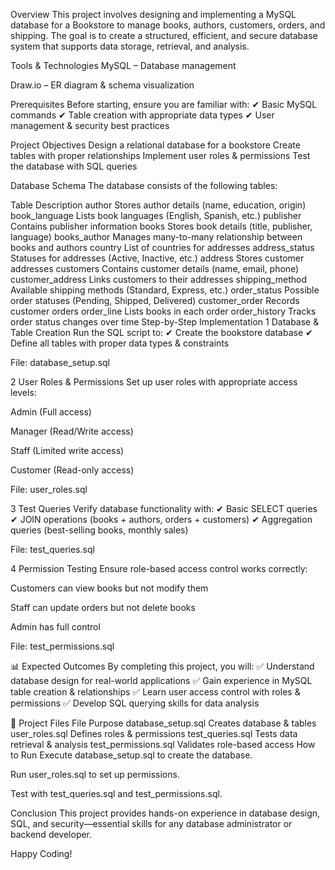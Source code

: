  Overview
This project involves designing and implementing a MySQL database for a Bookstore to manage books, authors, customers, orders, and shipping. The goal is to create a structured, efficient, and secure database system that supports data storage, retrieval, and analysis.

Tools & Technologies
MySQL – Database management

Draw.io – ER diagram & schema visualization

 Prerequisites
Before starting, ensure you are familiar with:
✔ Basic MySQL commands
✔ Table creation with appropriate data types
✔ User management & security best practices

  Project Objectives
 Design a relational database for a bookstore
 Create tables with proper relationships
 Implement user roles & permissions
 Test the database with SQL queries

  Database Schema
The database consists of the following tables:

Table	Description
author	Stores author details (name, education, origin)
book_language	Lists book languages (English, Spanish, etc.)
publisher	Contains publisher information
books	Stores book details (title, publisher, language)
books_author	Manages many-to-many relationship between books and authors
country	List of countries for addresses
address_status	Statuses for addresses (Active, Inactive, etc.)
address	Stores customer addresses
customers	Contains customer details (name, email, phone)
customer_address	Links customers to their addresses
shipping_method	Available shipping methods (Standard, Express, etc.)
order_status	Possible order statuses (Pending, Shipped, Delivered)
customer_order	Records customer orders
order_line	Lists books in each order
order_history	Tracks order status changes over time
 Step-by-Step Implementation
1 Database & Table Creation
Run the SQL script to:
✔ Create the bookstore database
✔ Define all tables with proper data types & constraints

 File: database_setup.sql

2 User Roles & Permissions
Set up user roles with appropriate access levels:

Admin (Full access)

Manager (Read/Write access)

Staff (Limited write access)

Customer (Read-only access)

 File: user_roles.sql

3 Test Queries
Verify database functionality with:
✔ Basic SELECT queries
✔ JOIN operations (books + authors, orders + customers)
✔ Aggregation queries (best-selling books, monthly sales)

 File: test_queries.sql

4 Permission Testing
Ensure role-based access control works correctly:

Customers can view books but not modify them

Staff can update orders but not delete books

Admin has full control

 File: test_permissions.sql

📊 Expected Outcomes
By completing this project, you will:
✅ Understand database design for real-world applications
✅ Gain experience in MySQL table creation & relationships
✅ Learn user access control with roles & permissions
✅ Develop SQL querying skills for data analysis

📂 Project Files
File	Purpose
database_setup.sql	Creates database & tables
user_roles.sql	Defines roles & permissions
test_queries.sql	Tests data retrieval & analysis
test_permissions.sql	Validates role-based access
 How to Run
Execute database_setup.sql to create the database.

Run user_roles.sql to set up permissions.

Test with test_queries.sql and test_permissions.sql.

 Conclusion
This project provides hands-on experience in database design, SQL, and security—essential skills for any database administrator or backend developer.

 Happy Coding! 